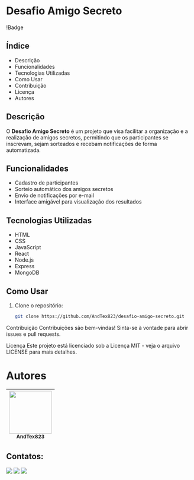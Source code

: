 # Desafio Amigo Secreto

!Badge

## Índice
- Descrição
- Funcionalidades
- Tecnologias Utilizadas
- Como Usar
- Contribuição
- Licença
- Autores

## Descrição
O **Desafio Amigo Secreto** é um projeto que visa facilitar a organização e a realização de amigos secretos, permitindo que os participantes se inscrevam, sejam sorteados e recebam notificações de forma automatizada.

## Funcionalidades
- Cadastro de participantes
- Sorteio automático dos amigos secretos
- Envio de notificações por e-mail
- Interface amigável para visualização dos resultados

## Tecnologias Utilizadas
- HTML
- CSS
- JavaScript
- React
- Node.js
- Express
- MongoDB

## Como Usar
1. Clone o repositório:
   ```bash
   git clone https://github.com/AndTex823/desafio-amigo-secreto.git

Contribuição
Contribuições são bem-vindas! Sinta-se à vontade para abrir issues e pull requests.

Licença
Este projeto está licenciado sob a Licença MIT - veja o arquivo LICENSE para mais detalhes.

# Autores

| <img loading="lazy" src="https://github.com/AndTex823.png" width=115><br><sub>AndTex823</sub> |
| :---: |


## Contatos:

<div>
  <a href="mailto:andtex823@gmail.com"><img loading="lazy" src="https://img.shields.io/badge/Gmail-D14836?style=for-the-badge&logo=gmail&logoColor=white" target="_blank"></a>
  <a href="https://www.linkedin.com/in/andreluizteixeira/" target="_blank"><img loading="lazy" src="https://img.shields.io/badge/-LinkedIn-%230077B5?style=for-the-badge&logo=linkedin&logoColor=white" target="_blank"></a>
  <a href="https://github.com/AndTex823" target="_blank"><img loading="lazy" src="https://img.shields.io/badge/-GitHub-181717?style=for-the-badge&logo=github&logoColor=white" target="_blank"></a>
</div>

